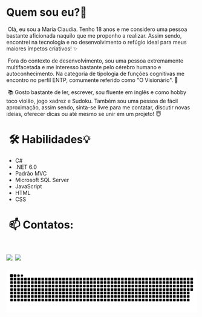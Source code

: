
 <div>
   <h1>Quem sou eu?👋</h1>
    <p>&nbsp;Olá, eu sou a Maria Claudia. Tenho 18 anos e me considero uma pessoa bastante aficionada naquilo que me proponho a realizar. Assim sendo, encontrei na tecnologia e
      no desenvolvimento o refúgio ideal para meus maiores ímpetos criativos! ✨
    </p>
    <p>&nbsp;Fora do contexto de desenvolvimento, sou uma pessoa extremamente multifacetada e me interesso bastante pelo cérebro humano e autoconhecimento. Na categoria de tipologia
      de funções cognitivas me encontro no perfil ENTP, comumente referido como "O Visionário". 🧠
    </p>
    <p>&nbsp;📚 Gosto bastante de ler, escrever, sou fluente em inglês e como hobby toco violão, jogo xadrez e Sudoku. Também sou uma pessoa de fácil aproximação, assim sendo, sinta-se 
      livre para me contatar, discutir novas ideias, oferecer dicas ou até mesmo se unir em um projeto! 😇
    </p>
  </div>
  <div>
  <h1>&nbsp;🛠 Habilidades💡</h1>
      <ul>
        <li>C#</li>
        <li>.NET 6.0</li>
        <li>Padrão MVC</li>
        <li>Microsoft SQL Server</li>
        <li>JavaScript</li>
        <li>HTML</li>
        <li>CSS</li>
      </ul>
  </div>
  <div>
	<h1>&nbsp;📫 Contatos:<h1>
    <a href = "&nbsp; mailto:itisclaudia1@gmail.com"><img src="https://img.shields.io/badge/Gmail-D14836?style=for-the-badge&logo=gmail&logoColor=white" target="_blank"></a>
    <a href="&nbsp; https://www.linkedin.com/in/itisclaudia" target="_blank"><img src="https://img.shields.io/badge/-LinkedIn-%230077B5?style=for-the-badge&logo=linkedin&logoColor=white" target="_blank"></a>   
  </div>
		
		
 ![Snake animation](https://github.com/mariaclaudiacs/mariaclaudiacs/blob/output/github-contribution-grid-snake.svg)			


